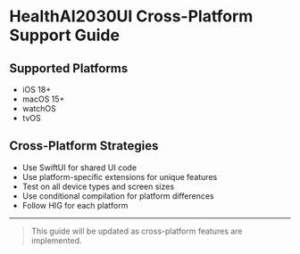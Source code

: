 # HealthAI2030UI Cross-Platform Support Guide

## Supported Platforms

- iOS 18+
- macOS 15+
- watchOS
- tvOS

## Cross-Platform Strategies

- Use SwiftUI for shared UI code
- Use platform-specific extensions for unique features
- Test on all device types and screen sizes
- Use conditional compilation for platform differences
- Follow HIG for each platform

---

> This guide will be updated as cross-platform features are implemented.
